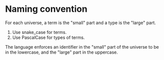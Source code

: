 # Naming convention

For each universe, a term is the "small" part and a type is the "large" part.

1. Use snake_case for terms.
2. Use PascalCase for types of terms.

The language enforces an identifier in the "small" part of the universe to be in the lowercase, and the "large" part in the uppercase.
